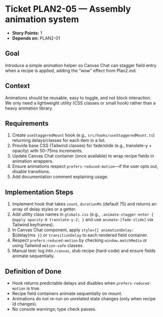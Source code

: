 # Ticket PLAN2-05 — Assembly animation system

- **Story Points:** 1
- **Depends on:** PLAN2-01

## Goal
Introduce a simple animation helper so Canvas Chat can stagger field entry when a recipe is applied, adding the “wow” effect from Plan2.md.

## Context
Animations should be reusable, easy to toggle, and not block interaction. We only need a lightweight utility (CSS classes or small hook) rather than a heavy animation library.

## Requirements
1. Create `useStaggeredMount` hook (e.g., `src/hooks/useStaggeredMount.ts`) returning delays/classes for each item in a list.
2. Provide base CSS (Tailwind classes) for fade/slide (e.g., translate-y + opacity) with 50–75ms increments.
3. Update Canvas Chat container (once available) to wrap recipe fields in animation wrappers.
4. Ensure animations respect `prefers-reduced-motion`—if the user opts out, disable transitions.
5. Add documentation comment explaining usage.

## Implementation Steps
1. Implement hook that takes `count`, `durationMs` (default 75) and returns an array of delay styles or a getter.
2. Add utility class names in `globals.css` (e.g., `.animate-stagger-enter { @apply opacity-0 translate-y-2; }` and use `animate-[fade-slide]` via Tailwind keyframes).
3. In Canvas Chat component, apply `style={{ animationDelay: `${delay}ms` }}` or `transitionDelay` to each rendered field container.
4. Respect `prefers-reduced-motion` by checking `window.matchMedia` or using Tailwind `motion-safe` classes.
5. Manual test: log into `/canvas`, stub recipe (hard-code) and ensure fields animate sequentially.

## Definition of Done
- Hook returns predictable delays and disables when `prefers-reduced-motion` is true.
- Recipe field containers animate sequentially on mount.
- Animations do not re-run on unrelated state changes (only when recipe id changes).
- No console warnings; type check passes.
